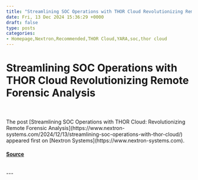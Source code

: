 ```yaml
---
title: "Streamlining SOC Operations with THOR Cloud Revolutionizing Remote Forensic Analysis"
date: Fri, 13 Dec 2024 15:36:29 +0000
draft: false
type: posts
categories: 
- Homepage,Nextron,Recommended,THOR Cloud,YARA,soc,thor cloud
---
```

# Streamlining SOC Operations with THOR Cloud Revolutionizing Remote Forensic Analysis

<br/>

<br/>
The post [Streamlining SOC Operations with THOR Cloud: Revolutionizing Remote Forensic Analysis](https://www.nextron-systems.com/2024/12/13/streamlining-soc-operations-with-thor-cloud/) appeared first on [Nextron Systems](https://www.nextron-systems.com).

#### [Source](https://www.nextron-systems.com/2024/12/13/streamlining-soc-operations-with-thor-cloud/)

<br/>
---
